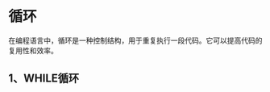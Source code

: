 # 循环
在编程语言中，循环是一种控制结构，用于重复执行一段代码。它可以提高代码的复用性和效率。

## 1、WHILE循环

<!--stackedit_data:
eyJoaXN0b3J5IjpbMTIzNTQ5MjI5MF19
-->